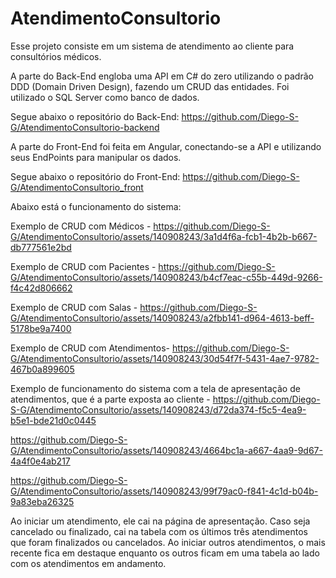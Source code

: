 # AtendimentoConsultorio

Esse projeto consiste em um sistema de atendimento ao cliente para consultórios médicos.

A parte do Back-End engloba uma API em C# do zero utilizando o padrão DDD (Domain Driven Design), fazendo um CRUD das entidades. Foi utilizado o SQL Server como banco de dados.

Segue abaixo o repositório do Back-End:
https://github.com/Diego-S-G/AtendimentoConsultorio-backend

A parte do Front-End foi feita em Angular, conectando-se a API e utilizando seus EndPoints para manipular os dados.

Segue abaixo o repositório do Front-End:
https://github.com/Diego-S-G/AtendimentoConsultorio_front



Abaixo está o funcionamento do sistema:


Exemplo de CRUD com Médicos - 
https://github.com/Diego-S-G/AtendimentoConsultorio/assets/140908243/3a1d4f6a-fcb1-4b2b-b667-db777561e2bd


Exemplo de CRUD com Pacientes - 
https://github.com/Diego-S-G/AtendimentoConsultorio/assets/140908243/b4cf7eac-c55b-449d-9266-f4c42d806662


Exemplo de CRUD com Salas - 
https://github.com/Diego-S-G/AtendimentoConsultorio/assets/140908243/a2fbb141-d964-4613-beff-5178be9a7400


Exemplo de CRUD com Atendimentos-
https://github.com/Diego-S-G/AtendimentoConsultorio/assets/140908243/30d54f7f-5431-4ae7-9782-467b0a899605



Exemplo de funcionamento do sistema com a tela de apresentação de atendimentos, que é a parte exposta ao cliente - 
https://github.com/Diego-S-G/AtendimentoConsultorio/assets/140908243/d72da374-f5c5-4ea9-b5e1-bde21d0c0445


https://github.com/Diego-S-G/AtendimentoConsultorio/assets/140908243/4664bc1a-a667-4aa9-9d67-4a4f0e4ab217


https://github.com/Diego-S-G/AtendimentoConsultorio/assets/140908243/99f79ac0-f841-4c1d-b04b-9a83eba26325


Ao iniciar um atendimento, ele cai na página de apresentação. Caso seja cancelado ou finalizado, cai na tabela com os últimos três atendimentos que foram finalizados ou cancelados. Ao iniciar outros atendimentos, o mais recente fica em destaque enquanto os outros ficam em uma tabela ao lado com os atendimentos em andamento.
